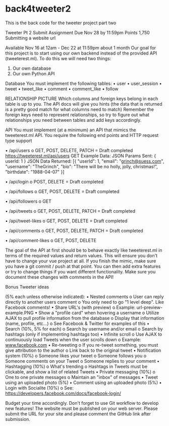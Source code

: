 # back4tweeter2

This is the back code for the tweeter project part two

Tweeter Pt 2
Submit Assignment
Due Nov 28 by 11:59pm
Points 1,750
Submitting a website url

Available Nov 16 at 12am - Dec 22 at 11:59pm about 1 month
Our goal for this project is to start using our own backend instead of the provided API (tweeterest.ml). To do this we will need two things:

1. Our own database
2. Our own Python API

Database
You must implement the following tables:
• user
• user_session
• tweet
• tweet_like
• comment
• comment_like
• follow

RELATIONSHIP PICTURE
Which columns and foreign keys belong in each table is up to you. The API docs will give you hints (the data that is returned is a pretty good match for what columns need to match)
Remember the foreign keys need to represent relationships, so try to figure out what relationships you need between tables and add keys accordingly.

API
You must implement (at a minimum) an API that mimics the tweeterest.ml API. You require the following end points and HTTP request type support

• /api/users
o GET, POST, DELETE, PATCH = Draft completed
https://tweeterest.ml/api/users
GET Example Data:
JSON Params Sent:
{
userId: 1
}
JSON Data Returned:
[{
"userId": 1,
"email": "grinch@suess.com",
"username": "TheGrinch",
"bio": "There will be no holly, jolly, christmas!",
"birthdate": "1988-04-07"
}]

• /api/login
o POST, DELETE = Draft completed

• /api/follows
o GET, POST, DELETE = Draft completed

• /api/followers
o GET

• /api/tweets
o GET, POST, DELETE, PATCH = Draft completed

• /api/tweet-likes
o GET, POST, DELETE = Draft completed

• /api/comments
o GET, POST, DELETE, PATCH = Draft completed

• /api/comment-likes
o GET, POST, DELETE

The goal of the API at first should be to behave exactly like tweeterest.ml in terms of the required values and return values. This will ensure you don't have to change your vue project at all. If you finish the mimic, make sure you have a git commit / push at that point. You can then add extra features or try to change things if you want different functionality. Make sure you document these changes with comments in the API!

Bonus Tweeter ideas

(5% each unless otherwise indicated):
• Nested comments
o User can reply directly to another users comment
o You only need to go "1 level deep". Like Facebook comments!
• Share URL's (with preview)
o Example: url-preview-example.PNG
• Show a "profile card" when hovering a username
o Utilize AJAX to pull profile information from the database
o Display that information (name, profile, etc...)
o See Facebook & Twitter for examples of this
• Search (10%, 5% for each)
o Search by username and/or email
o Search by hashtags (only if implementing hashtags too)
• Infinite scroll
o Use AJAX to continuously load Tweets when the user scrolls down
o Example: www.facebook.com
• Re-tweeting
o If you re-tweet something, you must give attribution to the author
o Link back to the original tweet
• Notification system (10%)
o Someone likes your tweet
o Someone follows you
o Someone comments on your Tweet
o Someone replies to your comment
• Hashtagging (10%)
o What's trending
o Hashtags in Tweets must be clickable, and show a list of related Tweets
• Private messaging (10%)
o One to one private messages
o Maintain an "inbox" of messages
• Tweet using an uploaded photo (5%)
• Comment using an uploaded photo (5%)
• Login with Socialite (10%)
o See: https://developers.facebook.com/docs/facebook-login/

Budget your time accordingly. Don't forget to use Git workflow to develop new features!
The website must be published on your web server. Please submit the URL for your site and please comment the GitHub link after submission.

